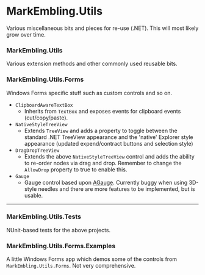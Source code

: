 MarkEmbling.Utils
=================

Various miscellaneous bits and pieces for re-use (.NET). This will most likely grow over time.

### MarkEmbling.Utils

Various extension methods and other commonly used reusable bits.

### MarkEmbling.Utils.Forms

Windows Forms specific stuff such as custom controls and so on.

 - `ClipboardAwareTextBox`
     - Inherits from `TextBox` and exposes events for clipboard events (cut/copy/paste).
 - `NativeStyleTreeView`
 	 - Extends `TreeView` and adds a property to toggle between the standard .NET TreeView appearance and the 'native' Explorer style appearance (updated expend/contract buttons and selection style)
 - `DragDropTreeView`
 	 - Extends the above `NativeStyleTreeView` control and adds the ability to re-order nodes via drag and drop. Remember to change the `AllowDrop` property to true to enable this.
 - `Gauge`
     - Gauge control based upon [AGauge](http://www.codeproject.com/Articles/448721/AGauge-WinForms-Gauge-Control). Currently buggy when using 3D-style needles and there are more features to be implemented, but is usable.
	 
---

### MarkEmbling.Utils.Tests

NUnit-based tests for the above projects.

### MarkEmbling.Utils.Forms.Examples

A little Windows Forms app which demos some of the controls from `MarkEmbling.Utils.Forms`. Not very comprehensive.
